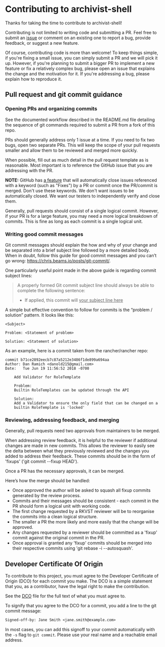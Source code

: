 # Contributing to archivist-shell #

Thanks for taking the time to contribute to archivist-shell!

Contributing is not limited to writing code and submitting a PR. Feel free to submit an
[issue](https://github.com/jitsuin-inc/archivist-shell/issues/new/choose) or comment on an existing one
to report a bug, provide feedback, or suggest a new feature.

Of course, contributing code is more than welcome! To keep things simple, if you're fixing a small issue,
you can simply submit a PR and we will pick it up. However, if you're planning to submit a bigger PR to implement
a new feature or fix a relatively complex bug, please open an issue that explains the change and the motivation for it.
If you're addressing a bug, please explain how to reproduce it.

## Pull request and git commit guidance

### Opening PRs and organizing commits

See the documented workflow described in the README.md file detailing the sequence of
git commands required to submit a PR from a fork of this repo.

PRs should generally address only 1 issue at a time. If you need to fix two bugs, open two separate PRs.
This will keep the scope of your pull requests smaller and allow them to be reviewed and merged more quickly.

When possible, fill out as much detail in the pull request template as is reasonable.
Most important is to reference the GitHub issue that you are addressing with the PR.

**NOTE:** GitHub has
[a feature](https://docs.github.com/en/github/managing-your-work-on-github/linking-a-pull-request-to-an-issue#linking-a-pull-request-to-an-issue-using-a-keyword)
that will automatically close issues referenced with a keyword (such as "Fixes") by a PR or commit once the PR/commit is merged.
Don't use these keywords. We don't want issues to be automatically closed. We want our testers to independently verify and close them.

Generally, pull requests should consist of a single logical commit.
However, if your PR is for a large feature, you may need a more logical breakdown of commits.
This is fine as long as each commit is a single logical unit.

### Writing good commit messages
Git commit messages should explain the how and why of your change and be separated into a brief subject line
followed by a more detailed body. When in doubt, follow this guide for good commit messages and
you can’t go wrong: https://chris.beams.io/posts/git-commit/.

One particularly useful point made in the above guide is regarding commit subject lines:

> A properly formed Git commit subject line should always be able to complete the following sentence:
> 
> - If applied, this commit will <ins>your subject line here</ins>

A simple but effective convention to follow for commits is the “problem / solution” pattern. It looks like this:
```
<Subject>

Problem: <Statement of problem>

Solution: <Statement of solution>
```

As an example, here is a commit taken from the rancher/rancher repo:
```
commit b71ce2892eecb7c87a5212e3486f1de899a694aa
Author: Dan Ramich <danold215@gmail.com>
Date:   Tue Jun 19 11:56:52 2018 -0700

    Add Validator for RoleTemplate

    Problem:
    Builtin RoleTemplates can be updated through the API

    Solution:
    Add a Validator to ensure the only field that can be changed on a
    builtin RoleTemplate is 'locked'
```

### Reviewing, addressing feedback, and merging
Generally, pull requests need two approvals from maintainers to be merged.

When addressing review feedback, it is helpful to the reviewer if additional changes are made in new commits.
This allows the reviewer to easily see the delta between what they previously reviewed and the changes you added
to address their feedback. These commits should be in the form of 'fixups' ('git commit --fixup HEAD').

Once a PR has the necessary approvals, it can be merged.

Here’s how the merge should be handled:
- Once approved the author will be asked to squash all fixup commits generated by the review process.
- Commits and their messages should be consistent - each commit in the PR should form a logical unit with working code. 
- The first change requested by a RKVST reviewer will be to reorganise the commits into a clean logical structure.
- The smaller a PR the more likely and more easily that the change will be approved.
- Any changes requested by a reviewer should be committed as a 'fixup' commit against the original commit in the PR.
- Once approval is granted any 'fixup' commits should be merged into their respective commits using 'git rebase -i --autosquash'.

## Developer Certificate Of Origin ##

To contribute to this project, you must agree to the Developer Certificate of Origin (DCO) for each commit you make.
The DCO is a simple statement that you, as a contributor, have the legal right to make the contribution.

See the [DCO](DCO) file for the full text of what you must agree to.

To signify that you agree to the DCO for a commit, you add a line to the git
commit message:

```txt
Signed-off-by: Jane Smith <jane.smith@example.com>
```

In most cases, you can add this signoff to your commit automatically with the
`-s` flag to `git commit`. Please use your real name and a reachable email address.
